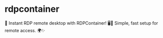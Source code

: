 # rdpcontainer
🚀 Instant RDP remote desktop with RDPContainer! 🖥️💨 Simple, fast setup for remote access. 🌍✨
